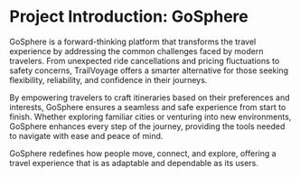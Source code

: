 # Project Introduction: GoSphere

GoSphere is a forward-thinking platform that transforms the travel experience by addressing the common challenges faced by modern travelers. From unexpected ride cancellations and pricing fluctuations to safety concerns, TrailVoyage offers a smarter alternative for those seeking flexibility, reliability, and confidence in their journeys.

By empowering travelers to craft itineraries based on their preferences and interests, GoSphere ensures a seamless and safe experience from start to finish. Whether exploring familiar cities or venturing into new environments, GoSphere enhances every step of the journey, providing the tools needed to navigate with ease and peace of mind.

GoSphere redefines how people move, connect, and explore, offering a travel experience that is as adaptable and dependable as its users.
